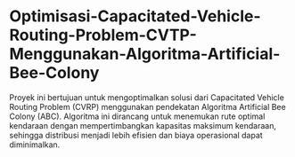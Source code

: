 # Optimisasi-Capacitated-Vehicle-Routing-Problem-CVTP-Menggunakan-Algoritma-Artificial-Bee-Colony
Proyek ini bertujuan untuk mengoptimalkan solusi dari Capacitated Vehicle Routing Problem (CVRP) menggunakan pendekatan Algoritma Artificial Bee Colony (ABC). Algoritma ini dirancang untuk menemukan rute optimal kendaraan dengan mempertimbangkan kapasitas maksimum kendaraan, sehingga distribusi menjadi lebih efisien dan biaya operasional dapat diminimalkan.
